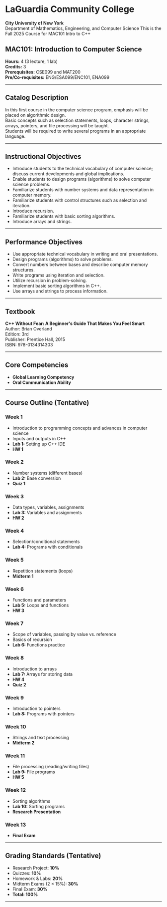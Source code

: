 # LaGuardia Community College

**City University of New York**  
Department of Mathematics, Engineering, and Computer Science
This is the Fall 2025 Course for MAC101 Intro to C++

## MAC101: Introduction to Computer Science

**Hours:** 4 (3 lecture, 1 lab)  
**Credits:** 3  
**Prerequisites:** CSE099 and MAT200  
**Pre/Co-requisites:** ENG/ESA099/ENC101, ENA099

---

## Catalog Description

In this first course in the computer science program, emphasis will be placed on algorithmic design.  
Basic concepts such as selection statements, loops, character strings, arrays, pointers, and file processing will be taught.  
Students will be required to write several programs in an appropriate language.

---

## Instructional Objectives

- Introduce students to the technical vocabulary of computer science; discuss current developments and global implications.
- Enable students to design programs (algorithms) to solve computer science problems.
- Familiarize students with number systems and data representation in computer memory.
- Familiarize students with control structures such as selection and iteration.
- Introduce recursion.
- Familiarize students with basic sorting algorithms.
- Introduce arrays and strings.

---

## Performance Objectives

- Use appropriate technical vocabulary in writing and oral presentations.
- Design programs (algorithms) to solve problems.
- Convert numbers between bases and describe computer memory structures.
- Write programs using iteration and selection.
- Utilize recursion in problem-solving.
- Implement basic sorting algorithms in C++.
- Use arrays and strings to process information.

---

## Textbook

**C++ Without Fear: A Beginner's Guide That Makes You Feel Smart**  
Author: Brian Overland  
Edition: 3rd  
Publisher: Prentice Hall, 2015  
ISBN: 978-0134314303

---

## Core Competencies

- **Global Learning Competency**
- **Oral Communication Ability**

---

## Course Outline (Tentative)

### Week 1

- Introduction to programming concepts and advances in computer science
- Inputs and outputs in C++
- **Lab 1:** Setting up C++ IDE
- **HW 1**

### Week 2

- Number systems (different bases)
- **Lab 2:** Base conversion
- **Quiz 1**

### Week 3

- Data types, variables, assignments
- **Lab 3:** Variables and assignments
- **HW 2**

### Week 4

- Selection/conditional statements
- **Lab 4:** Programs with conditionals

### Week 5

- Repetition statements (loops)
- **Midterm 1**

### Week 6

- Functions and parameters
- **Lab 5:** Loops and functions
- **HW 3**

### Week 7

- Scope of variables, passing by value vs. reference
- Basics of recursion
- **Lab 6:** Functions practice

### Week 8

- Introduction to arrays
- **Lab 7:** Arrays for storing data
- **HW 4**
- **Quiz 2**

### Week 9

- Introduction to pointers
- **Lab 8:** Programs with pointers

### Week 10

- Strings and text processing
- **Midterm 2**

### Week 11

- File processing (reading/writing files)
- **Lab 9:** File programs
- **HW 5**

### Week 12

- Sorting algorithms
- **Lab 10:** Sorting programs
- **Research Presentation**

### Week 13

- **Final Exam**

---

## Grading Standards (Tentative)

- Research Project: **10%**
- Quizzes: **10%**
- Homework & Labs: **20%**
- Midterm Exams (2 × 15%): **30%**
- Final Exam: **30%**
- **Total: 100%**

---
